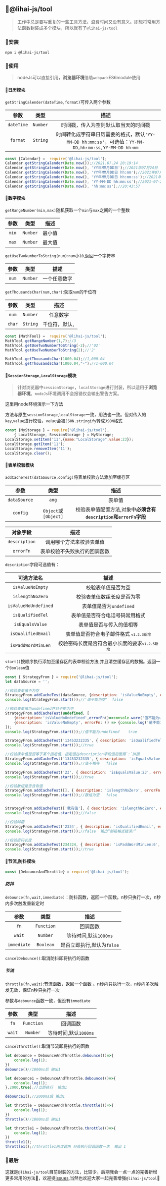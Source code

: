 ## 🦄@lihai-js/tool
> 工作中总是要写重复的一些工具方法，浪费时间又没有意义。即想将常用方法函数封装成多个模块，所以就有了`@lihai-js/tool`

### 🧙安装

```npm
npm i @lihai-js/tool
```

### 💪使用

> nodeJs可以直接引用，**浏览器环境**借助`webpack`ES6module使用

#### 🏹日历模块

`getStringCalender(dateTime,format)`可传入两个参数

|    参数    |   类型   |                             描述                             |
| :--------: | :------: | :----------------------------------------------------------: |
| `dateTime` | `Number` |             时间戳，传入为空则默认取当天的时间戳             |
|  `format`  | `String` | 时间转化成字符串日历需要的格式，默认`'YY-MM-DD hh:mm:ss'`，可选值：`YY-MM-DD,hh:mm:ss,YY-MM-DD hh:mm` |

```js
const {Calendar} =  require('@lihai-js/tool');
Calendar.getStringCalender(Date.now());//2021.07.24 20:19:14
Calendar.getStringCalender(Date.now(), 'YY年MM月DD日');//2021年07月24日
Calendar.getStringCalender(Date.now(), 'YY年MM月DD日 hh:mm');//2021年07月24日 20:28
Calendar.getStringCalender(Date.now(), 'YY年MM月DD日 hh:mm:ss');//2021年07月24日 20:29:41
Calendar.getStringCalender(Date.now(), 'YY-MM-DD hh:mm:ss');//2021-07-24 20:30:40
Calendar.getStringCalender(Date.now(), 'hh:mm:ss');//20:43:57
```

#### 🏹数字模块

`getRangeNumber(min,max)`随机获取一个`min`与`max`之间的一个整数

| 参数  |   类型   |  描述  |
| :---: | :------: | :----: |
| `min` | `Number` | 最小值 |
| `max` | `Number` | 最大值 |

`getUseTwoNumberToString(num)`:`num`小`10`,返回一个字符串

| 参数  |   类型   |     描述     |
| :---: | :------: | :----------: |
| `num` | `Number` | 一个任意数字 |

`getThousandsChar(num,char)`:获取`num`的千位符

|  参数  |   类型   |      描述       |
| :----: | :------: | :-------------: |
| `num`  | `Number` |    任意数字     |
| `char` | `String` | 千位符，默认`,` |



```js
const {MathTool} =  require('@lihai-js/tool');
MathTool.getRangeNumber(1,7);//3
MathTool.getUseTwoNumberToString(-2);//'02'
MathTool.getUseTwoNumberToString(2);//'2'
```

```js
MathTool.getThousandsChar(1000.04);//1,000.04
MathTool.getThousandsChar(1000.04,"-");//1-000.04
```

#### 🏹`SessionStorage,LocalStorage`模块

> 针对浏览器中`sessionStorage`，`localStorage`进行封装，所以适用于**浏览器环境**。`nodeJs`环境调用不会报错仅会输出警告方案。

这里用node环境演示一下方法

方法与原生`sessionStorage`,`localStorage`一致，用法也一致。但对传入的`key`,`value`进行校验，value会被`JSON.stringify`转成`JSON`格式

```js
const {MyStorage } = require('@lihai-js/tool'),
    { LocalStorage, SessionStorage } = MyStorage;
LocalStorage.setItem('11',{name:"LocalStorage",value:23});
LocalStorage.getItem('11');
LocalStorage.removeItem('11');
LocalStorage.clear();
```

#### 🏹表单校验模块

`addCacheTest(dataSource,config)`将表单校验方法添加至缓存区

|     参数     |         类型         |                             描述                             |
| :----------: | :------------------: | :----------------------------------------------------------: |
| `dataSource` |        `ang`         |                            表单值                            |
|   `config`   | `Object`或`[Object]` | 校验表单值配置方法,对象中**必须含有`description`和`errorFn`字段** |



|   对象字段    |             描述             |
| :-----------: | :--------------------------: |
| `description` |   调用哪个方法来校验表单值   |
|   `errorFn`   | 表单校验不失败执行的回调函数 |

`description`字段可选值有：

|      可选方法名      |                             描述                             |
| :------------------: | :----------------------------------------------------------: |
|   `isValueNoEmpty`   |                      校验表单值是否为空                      |
|   `islengthNoZero`   |                  校验表单值数组长度是否为零                  |
| `isValueNoUndefined` |                   表单值是否为`undefined`                    |
|   `isQualifiedTel`   |                表单值是否符合电话号码常用格式                |
|   `isEqualsValue`    |                   表单值是否与传入的值相等                   |
|  `isQualifiedEmail`  |    表单值是否符合电子邮件格式 <small>`v1.2.3新增`</small>    |
|  `isPaddWordMinLen`  | 校验密码长度是否符合最小长度的要求<small>`v1.2.5新增`</small> |

`start()`按顺序执行添加至缓存区的表单校验方法,并且清空缓存区的数据。返回一个`Boolean`值 

```js
const { StrategyFrom } = require('@lihai-js/tool');
let dataSource = '';

//校验表单值不为空
StrategyFrom.addCacheTest(dataSource, {description: 'isValueNoEmpty', errorFn: () => {console.log('值不能为空');}});
console.log(StrategyFrom.start());//'值不能为空'  false
```

```js
//校验表单值为undefined并且不能为空
StrategyFrom.addCacheTest(undefined, [
    {description:'isValueNoUndefined',errorFn()=>console.ware('值不能为undefined')}
    {description: 'isValueNoEmpty', errorFn: () => {console.log('值不能为空');}},
]);
console.log(StrategyFrom.start());//值不能为undefined    true
```

```js
StrategyFrom.addCacheTest('13453232335', { description: 'isQualifiedTel', errorFn: () => { console.log('请确定电话号码是否正确'); } });
console.log(StrategyFrom.start());//true
```

```js
//校验表单值是否等于某个指定值，指定值在description字段值后面用`:`拼接
StrategyFrom.addCacheTest('13453232335', { description: 'isEqualsValue:23', errorFn: () => { console.log('值不相等'); } });
console.log(StrategyFrom.start());//值不相等   false

StrategyFrom.addCacheTest('23', { description: 'isEqualsValue:23', errorFn: () => { console.log('值不相等'); } });
console.log(StrategyFrom.start());//true
```

```js
//校验数组是否含有值
StrategyFrom.addCacheTest([], { description: 'islengthNoZero', errorFn: () => { console.log('数组为空'); } });
console.log(StrategyFrom.start());//数组为空   false


StrategyFrom.addCacheTest(['我有值'], { description: 'islengthNoZero', errorFn: () => { console.log('数组为空'); } });
console.log(StrategyFrom.start());//false
```

```js
//校验邮箱 
StrategyFrom.addCacheTest('2334', { description: 'isQualifiedEmail', errorFn: () => { console.log('邮箱格式错误!'); } });
console.log(StrategyFrom.start());//false  输出“邮箱格式错误!”
```

```js
//校验密码长度
StrategyFrom.addCacheTest(234324, { description: 'isPaddWordMinLen:6', errorFn: () => { console.log('密码长度要求最小长度为6!'); } });
console.log(StrategyFrom.start());//true
```



#### 🏹节流,防抖模块

```js
const {DebounceAndThrottle} = require('@lihai-js/tool');
```

##### 防抖

`debounce(fn,wait,immediate)`：防抖函数，返回一个函数。n秒只执行一次，n秒内多次触发重新定时

|    参数     |    类型    |            描述            |
| :---------: | :--------: | :------------------------: |
|    `fn`     | `Function` |          回调函数          |
|   `wait`    |  `Number`  |   等待时间,默认`1000ms`    |
| `immediate` | `Boolean`  | 是否立即执行,默认为`false` |

`cancelDebounce()`:取消防抖即将执行的函数

##### 节流

`throttle(fn,wait)`:节流函数，返回一个函数 。n秒内只执行一次，n秒内多次触发无效，保证n秒只执行一次

​		参数与`debounce`函数一致，但没有`immediate`

|  参数  |    类型    |         描述          |
| :----: | :--------: | :-------------------: |
|  `fn`  | `Function` |       回调函数        |
| `wait` |  `Number`  | 等待时间,默认`1000ms` |

`cancelThrottle()`:取消节流即将执行的函数

```js
let debounce = DebounceAndThrottle.debounce(()=>{
    console.log(1);
})
debounce()//1000ms后 输出1

let debounce1 = DebounceAndThrottle.debounce(()=>{
    console.log(1);
},2000,true);//立即执行  输出1

debounce1();//2000ms后 输出1
```

```js
let throttle = DebounceAndThrottle.throttle(()=>{
    console.log(1);
})
throttle()//1000ms后 输出1

let throttle1 = DebounceAndThrottle.throttle(()=>{
    console.log(1);
})
throttle1();
throttle1();//throttle1两次调用 只会执行回调函数一次  输出 1
```

### 👋最后

这就是`@lihai-js/tool`目前封装的方法，比较少。后期我会一点一点的完善新增更多常用的方法🙈，欢迎提<a href="https://github.com/lihai-boop/js-tool/issues">issues</a>,当然也欢迎大家一起完善增强`@lihai-js/tool`🥺

